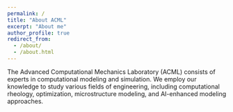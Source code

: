 ```yaml
---
permalink: /
title: "About ACML"
excerpt: "About me"
author_profile: true
redirect_from: 
  - /about/
  - /about.html
---
```


The Advanced Computational Mechanics Laboratory (ACML) consists of experts in computational modeling and simulation. We employ our knowledge to study various fields of engineering, including computational rheology, optimization, microstructure modeling, and AI-enhanced modeling approaches. 


